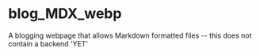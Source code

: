 # blog_MDX_webp
A blogging webpage that allows Markdown formatted files -- this does not contain a backend 'YET'
